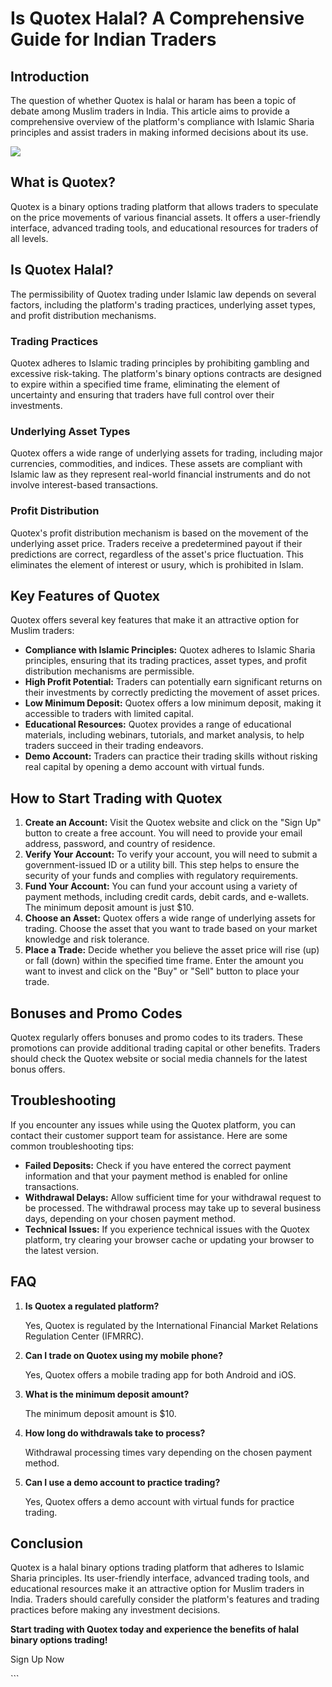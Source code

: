 # Is Quotex Halal? A Comprehensive Guide for Indian Traders

## Introduction

The question of whether Quotex is halal or haram has been a topic of
debate among Muslim traders in India. This article aims to provide a
comprehensive overview of the platform\'s compliance with Islamic Sharia
principles and assist traders in making informed decisions about its
use.

[![](https://static.quotex.io/files/4_en/300_250.jpg)](https://traff.sbs/brokerqxlid)

## What is Quotex?

Quotex is a binary options trading platform that allows traders to
speculate on the price movements of various financial assets. It offers
a user-friendly interface, advanced trading tools, and educational
resources for traders of all levels.

## Is Quotex Halal?

The permissibility of Quotex trading under Islamic law depends on
several factors, including the platform\'s trading practices, underlying
asset types, and profit distribution mechanisms.

### Trading Practices

Quotex adheres to Islamic trading principles by prohibiting gambling and
excessive risk-taking. The platform\'s binary options contracts are
designed to expire within a specified time frame, eliminating the
element of uncertainty and ensuring that traders have full control over
their investments.

### Underlying Asset Types

Quotex offers a wide range of underlying assets for trading, including
major currencies, commodities, and indices. These assets are compliant
with Islamic law as they represent real-world financial instruments and
do not involve interest-based transactions.

### Profit Distribution

Quotex\'s profit distribution mechanism is based on the movement of the
underlying asset price. Traders receive a predetermined payout if their
predictions are correct, regardless of the asset\'s price fluctuation.
This eliminates the element of interest or usury, which is prohibited in
Islam.

## Key Features of Quotex

Quotex offers several key features that make it an attractive option for
Muslim traders:

-   **Compliance with Islamic Principles:** Quotex adheres to Islamic
    Sharia principles, ensuring that its trading practices, asset types,
    and profit distribution mechanisms are permissible.
-   **High Profit Potential:** Traders can potentially earn significant
    returns on their investments by correctly predicting the movement of
    asset prices.
-   **Low Minimum Deposit:** Quotex offers a low minimum deposit, making
    it accessible to traders with limited capital.
-   **Educational Resources:** Quotex provides a range of educational
    materials, including webinars, tutorials, and market analysis, to
    help traders succeed in their trading endeavors.
-   **Demo Account:** Traders can practice their trading skills without
    risking real capital by opening a demo account with virtual funds.

## How to Start Trading with Quotex

1.  **Create an Account:** Visit the Quotex website and click on the
    "Sign Up" button to create a free account. You will need to
    provide your email address, password, and country of residence.
2.  **Verify Your Account:** To verify your account, you will need to
    submit a government-issued ID or a utility bill. This step helps to
    ensure the security of your funds and complies with regulatory
    requirements.
3.  **Fund Your Account:** You can fund your account using a variety of
    payment methods, including credit cards, debit cards, and e-wallets.
    The minimum deposit amount is just \$10.
4.  **Choose an Asset:** Quotex offers a wide range of underlying assets
    for trading. Choose the asset that you want to trade based on your
    market knowledge and risk tolerance.
5.  **Place a Trade:** Decide whether you believe the asset price will
    rise (up) or fall (down) within the specified time frame. Enter the
    amount you want to invest and click on the "Buy" or
    "Sell" button to place your trade.

## Bonuses and Promo Codes

Quotex regularly offers bonuses and promo codes to its traders. These
promotions can provide additional trading capital or other benefits.
Traders should check the Quotex website or social media channels for the
latest bonus offers.

## Troubleshooting

If you encounter any issues while using the Quotex platform, you can
contact their customer support team for assistance. Here are some common
troubleshooting tips:

-   **Failed Deposits:** Check if you have entered the correct payment
    information and that your payment method is enabled for online
    transactions.
-   **Withdrawal Delays:** Allow sufficient time for your withdrawal
    request to be processed. The withdrawal process may take up to
    several business days, depending on your chosen payment method.
-   **Technical Issues:** If you experience technical issues with the
    Quotex platform, try clearing your browser cache or updating your
    browser to the latest version.

## FAQ

1.  **Is Quotex a regulated platform?**

    Yes, Quotex is regulated by the International Financial Market
    Relations Regulation Center (IFMRRC).

2.  **Can I trade on Quotex using my mobile phone?**

    Yes, Quotex offers a mobile trading app for both Android and iOS.

3.  **What is the minimum deposit amount?**

    The minimum deposit amount is \$10.

4.  **How long do withdrawals take to process?**

    Withdrawal processing times vary depending on the chosen payment
    method.

5.  **Can I use a demo account to practice trading?**

    Yes, Quotex offers a demo account with virtual funds for practice
    trading.

## Conclusion

Quotex is a halal binary options trading platform that adheres to
Islamic Sharia principles. Its user-friendly interface, advanced trading
tools, and educational resources make it an attractive option for Muslim
traders in India. Traders should carefully consider the platform\'s
features and trading practices before making any investment decisions.

**Start trading with Quotex today and experience the benefits of halal
binary options trading!**

Sign Up Now

\`\`\`

